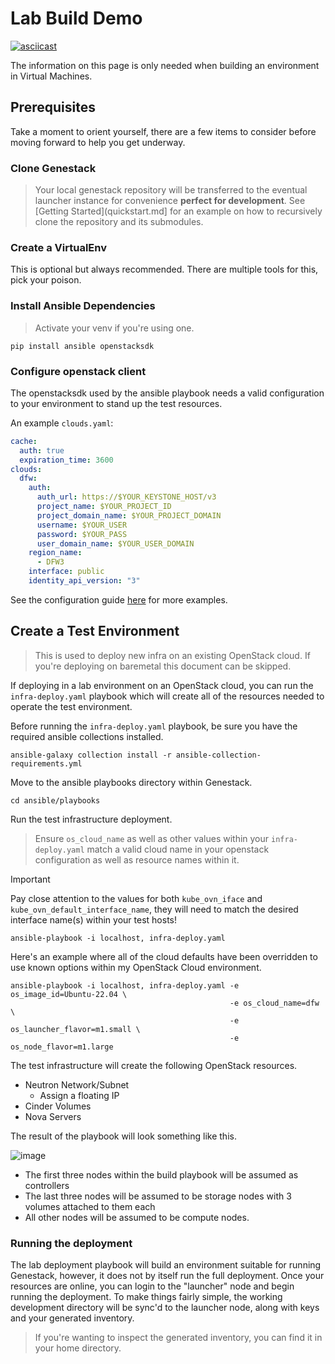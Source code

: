 # Lab Build Demo

[![asciicast](https://asciinema.org/a/629776.svg)](https://asciinema.org/a/629776)

The information on this page is only needed when building an environment in Virtual Machines.

## Prerequisites

Take a moment to orient yourself, there are a few items to consider before moving forward to help you get underway.

### Clone Genestack

> Your local genestack repository will be transferred to the eventual launcher instance for convenience **perfect for development**.
See [Getting Started](quickstart.md] for an example on how to recursively clone the repository and its submodules.

### Create a VirtualEnv

This is optional but always recommended. There are multiple tools for this, pick your poison.

### Install Ansible Dependencies

> Activate your venv if you're using one.

```
pip install ansible openstacksdk
```

### Configure openstack client

The openstacksdk used by the ansible playbook needs a valid configuration to your environment to stand up the test resources.

An example `clouds.yaml`:

``` yaml
cache:
  auth: true
  expiration_time: 3600
clouds:
  dfw:
    auth:
      auth_url: https://$YOUR_KEYSTONE_HOST/v3
      project_name: $YOUR_PROJECT_ID
      project_domain_name: $YOUR_PROJECT_DOMAIN
      username: $YOUR_USER
      password: $YOUR_PASS
      user_domain_name: $YOUR_USER_DOMAIN
    region_name:
      - DFW3
    interface: public
    identity_api_version: "3"
```

See the configuration guide [here](https://docs.openstack.org/openstacksdk/latest/user/config/configuration.html) for more examples.

## Create a Test Environment

> This is used to deploy new infra on an existing OpenStack cloud. If you're deploying on baremetal this document can be skipped.

If deploying in a lab environment on an OpenStack cloud, you can run the `infra-deploy.yaml` playbook which will create all of the resources needed to operate the test environment.

Before running the `infra-deploy.yaml` playbook, be sure you have the required ansible collections installed.

``` shell
ansible-galaxy collection install -r ansible-collection-requirements.yml
```

Move to the ansible playbooks directory within Genestack.

``` shell
cd ansible/playbooks
```

Run the test infrastructure deployment.

> Ensure `os_cloud_name` as well as other values within your `infra-deploy.yaml` match a valid cloud name in your openstack configuration as well as resource names within it.

> [!IMPORTANT]
> Pay close attention to the values for both `kube_ovn_iface` and `kube_ovn_default_interface_name`, they will need to match the desired interface name(s) within your test hosts!

``` shell
ansible-playbook -i localhost, infra-deploy.yaml
```

Here's an example where all of the cloud defaults have been overridden to use known options within my OpenStack Cloud environment.

``` shell
ansible-playbook -i localhost, infra-deploy.yaml -e os_image_id=Ubuntu-22.04 \
                                                 -e os_cloud_name=dfw \
                                                 -e os_launcher_flavor=m1.small \
                                                 -e os_node_flavor=m1.large
```

The test infrastructure will create the following OpenStack resources.

* Neutron Network/Subnet
  * Assign a floating IP
* Cinder Volumes
* Nova Servers

The result of the playbook will look something like this.

![image](https://github.com/rackerlabs/genestack/assets/2066292/7c7f4230-256c-4392-9928-767edb2ad0f0)

* The first three nodes within the build playbook will be assumed as controllers
* The last three nodes will be assumed to be storage nodes with 3 volumes attached to them each
* All other nodes will be assumed to be compute nodes.

### Running the deployment

The lab deployment playbook will build an environment suitable for running Genestack, however, it does not by itself run the full deployment. Once your resources are online, you can login to the "launcher" node and begin running the deployment. To make things fairly simple, the working development directory will be sync'd to the launcher node, along with keys and your generated inventory.

> If you're wanting to inspect the generated inventory, you can find it in your home directory.
